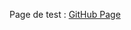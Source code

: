 Page de test : [GitHub Page](https://github.com/AlexandreVenet/css-hauteur-ajustee/deployments/github-pages)
